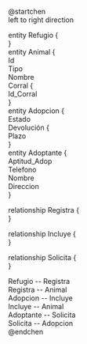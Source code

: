 ﻿@startchen  
left to right direction

entity Refugio {  
}  
entity Animal {  
Id  
Tipo  
Nombre  
Corral {  
Id_Corral  
}  
entity Adopcion {  
Estado  
Devolución {  
Plazo  
}  
entity Adoptante {  
Aptitud_Adop  
Telefono  
Nombre  
Direccion  
}

relationship Registra {  
}

relationship Incluye {  
}

relationship Solicita {  
}

Refugio -- Registra  
Registra -- Animal  
Adopcion -- Incluye  
Incluye -- Animal  
Adoptante -- Solicita  
Solicita -- Adopcion  
@endchen  
